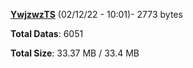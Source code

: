 [**YwjzwzTS**](/data/YwjzwzTS.txt) (02/12/22 - 10:01)- 2773 bytes

**Total Datas**: 6051

**Total Size**: 33.37 MB / 33.4 MB